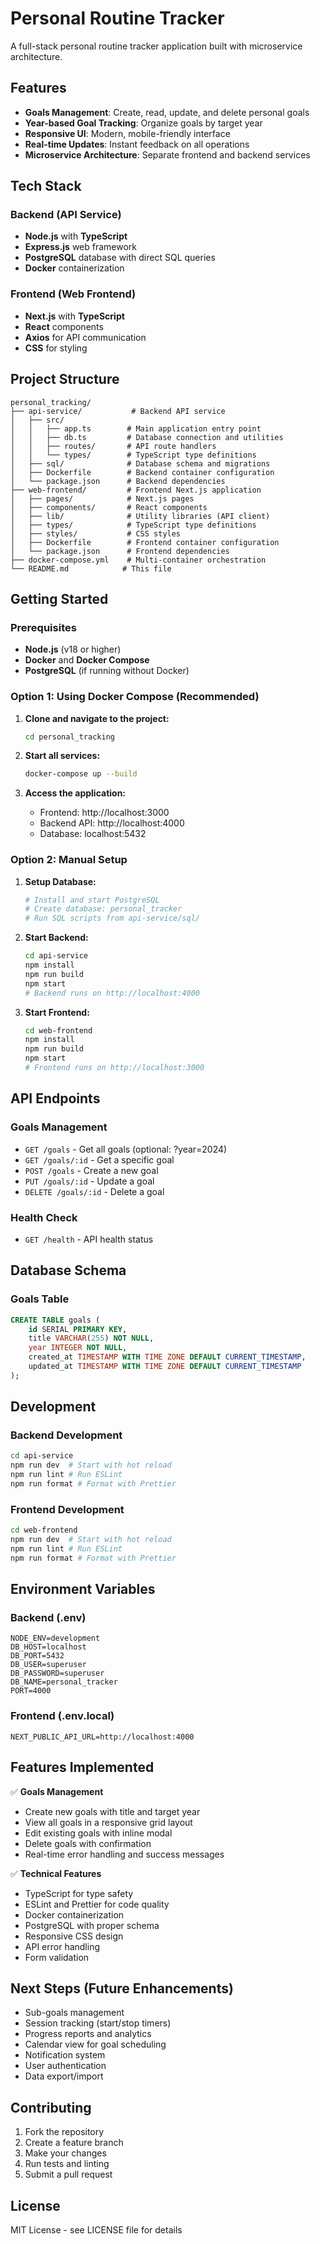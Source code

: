# Personal Routine Tracker

A full-stack personal routine tracker application built with microservice architecture.

## Features

- **Goals Management**: Create, read, update, and delete personal goals
- **Year-based Goal Tracking**: Organize goals by target year
- **Responsive UI**: Modern, mobile-friendly interface
- **Real-time Updates**: Instant feedback on all operations
- **Microservice Architecture**: Separate frontend and backend services

## Tech Stack

### Backend (API Service)
- **Node.js** with **TypeScript**
- **Express.js** web framework
- **PostgreSQL** database with direct SQL queries
- **Docker** containerization

### Frontend (Web Frontend)
- **Next.js** with **TypeScript**
- **React** components
- **Axios** for API communication
- **CSS** for styling

## Project Structure

```
personal_tracking/
├── api-service/           # Backend API service
│   ├── src/
│   │   ├── app.ts        # Main application entry point
│   │   ├── db.ts         # Database connection and utilities
│   │   ├── routes/       # API route handlers
│   │   └── types/        # TypeScript type definitions
│   ├── sql/              # Database schema and migrations
│   ├── Dockerfile        # Backend container configuration
│   └── package.json      # Backend dependencies
├── web-frontend/         # Frontend Next.js application
│   ├── pages/            # Next.js pages
│   ├── components/       # React components
│   ├── lib/              # Utility libraries (API client)
│   ├── types/            # TypeScript type definitions
│   ├── styles/           # CSS styles
│   ├── Dockerfile        # Frontend container configuration
│   └── package.json      # Frontend dependencies
├── docker-compose.yml    # Multi-container orchestration
└── README.md            # This file
```

## Getting Started

### Prerequisites

- **Node.js** (v18 or higher)
- **Docker** and **Docker Compose**
- **PostgreSQL** (if running without Docker)

### Option 1: Using Docker Compose (Recommended)

1. **Clone and navigate to the project:**
   ```bash
   cd personal_tracking
   ```

2. **Start all services:**
   ```bash
   docker-compose up --build
   ```

3. **Access the application:**
   - Frontend: http://localhost:3000
   - Backend API: http://localhost:4000
   - Database: localhost:5432

### Option 2: Manual Setup

1. **Setup Database:**
   ```bash
   # Install and start PostgreSQL
   # Create database: personal_tracker
   # Run SQL scripts from api-service/sql/
   ```

2. **Start Backend:**
   ```bash
   cd api-service
   npm install
   npm run build
   npm start
   # Backend runs on http://localhost:4000
   ```

3. **Start Frontend:**
   ```bash
   cd web-frontend
   npm install
   npm run build
   npm start
   # Frontend runs on http://localhost:3000
   ```

## API Endpoints

### Goals Management

- `GET /goals` - Get all goals (optional: ?year=2024)
- `GET /goals/:id` - Get a specific goal
- `POST /goals` - Create a new goal
- `PUT /goals/:id` - Update a goal
- `DELETE /goals/:id` - Delete a goal

### Health Check

- `GET /health` - API health status

## Database Schema

### Goals Table
```sql
CREATE TABLE goals (
    id SERIAL PRIMARY KEY,
    title VARCHAR(255) NOT NULL,
    year INTEGER NOT NULL,
    created_at TIMESTAMP WITH TIME ZONE DEFAULT CURRENT_TIMESTAMP,
    updated_at TIMESTAMP WITH TIME ZONE DEFAULT CURRENT_TIMESTAMP
);
```

## Development

### Backend Development
```bash
cd api-service
npm run dev  # Start with hot reload
npm run lint # Run ESLint
npm run format # Format with Prettier
```

### Frontend Development
```bash
cd web-frontend
npm run dev  # Start with hot reload
npm run lint # Run ESLint
npm run format # Format with Prettier
```

## Environment Variables

### Backend (.env)
```
NODE_ENV=development
DB_HOST=localhost
DB_PORT=5432
DB_USER=superuser
DB_PASSWORD=superuser
DB_NAME=personal_tracker
PORT=4000
```

### Frontend (.env.local)
```
NEXT_PUBLIC_API_URL=http://localhost:4000
```

## Features Implemented

✅ **Goals Management**
- Create new goals with title and target year
- View all goals in a responsive grid layout
- Edit existing goals with inline modal
- Delete goals with confirmation
- Real-time error handling and success messages

✅ **Technical Features**
- TypeScript for type safety
- ESLint and Prettier for code quality
- Docker containerization
- PostgreSQL with proper schema
- Responsive CSS design
- API error handling
- Form validation

## Next Steps (Future Enhancements)

- Sub-goals management
- Session tracking (start/stop timers)
- Progress reports and analytics
- Calendar view for goal scheduling
- Notification system
- User authentication
- Data export/import

## Contributing

1. Fork the repository
2. Create a feature branch
3. Make your changes
4. Run tests and linting
5. Submit a pull request

## License

MIT License - see LICENSE file for details
